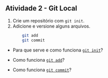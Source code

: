 ## Atividade 2 - Git Local
1. Crie um repositório com `git init`.
2. Adicione e versione alguns arquivos.
    ```bash
        git add
        git commit
    ```

- Para que serve e como funciona [`git init`](https://git-scm.com/docs/git-init/pt_BR)?

- Como funciona [`git add`](https://git-scm.com/docs/git-add/pt_BR)?

- Como funciona [`git commit`](https://git-scm.com/docs/git-commit/pt_BR)?
 
